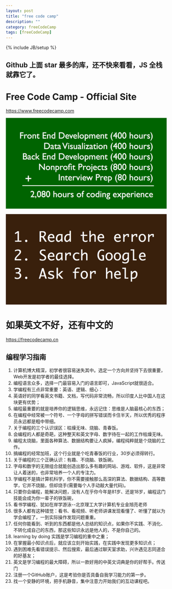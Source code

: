 ```yaml
---
layout: post
title: "free code camp"
description: ""
category: freeCodeCamp
tags: [freeCodeCamp]
---
```

{% include JB/setup %}

## Github 上面 star 最多的库，还不快来看看，JS 全栈就靠它了。

# Free Code Camp - Official Site

<https://www.freecodecamp.com>

![freeCodeCamp.jpg](/assets/img/freeCodeCamp/freeCodeCamp.jpg)

![Read-Search-Ask](/assets/img/freeCodeCamp/Read-Search-Ask.jpg)

# 如果英文不好，还有中文的

<https://freecodecamp.cn>


## 编程学习指南

1. 计算机博大精深，初学者很容易迷失其中。选定一个方向并坚持下去很重要，Web开发是初学者的最佳选择。
1. 编程语言众多，选择一门最容易入门的语言即可，JavaScript就很适合。
1. 学编程有三点非常重要：英语、逻辑、细心：
1. 英语好的同学看英文书籍、文档，写代码非常流畅，所以印度人比中国人在这块更有优势；
1. 编程最重要的就是培养你的逻辑思维，永远记住：思维是人脑最核心的东西；
1. 在编程中经常被一个符号、一个字母的拼写错误而卡住半天，所以优秀的程序员永远都是粗中带细。
1. 关于编程的三个认识误区：枯燥无味、烧脑、青春饭。
1. 会编程的人都是奇葩，这种整天和英文字母、数字待在一起的工作枯燥无味。
1. 编程太烧脑，里面各种算法、数据结构要让人疯掉，编程纯粹就是个烧脑的工作。
1. 搞编程的经常加班，这个行业就是个吃青春饭的行业，30岁必须得转行。
1. 关于编程的三个正确认识：有趣、不烧脑、铁饭碗。
1. 字母和数字的无限组合就能创造出那么多有趣的网站、游戏、软件，这是非常让人着迷的，也非常培养一个人的专注力。
1. 学编程不是搞计算机科学，你不需要接触那么高深的算法、数据结构、高等数学，它并不烧脑，但却烧手(需要每个人手动敲大量代码)。
1. 只要你会编程，能解决问题，没有人在乎你今年是81岁、还是18岁，编程这门技能会成为你一辈子的铁饭碗，
1. 看书学编程、犹如在岸学游泳--北京理工大学计算机专业金旭亮老师
1. 很多人都有这种错觉：看书、看视频、听老师讲课发现看懂了、听懂了就以为学会编程了，一到实际操作发现问题重重。
1. 任何你能看到、听到的东西都是他人总结的知识点，如果你不实践、不消化、不转化成自己的东西，那这些知识永远是他人的，不是你自己的。
1. learning by doing 实践是学习编程的重中之重；
1. 在掌握最小知识点后，就应该立刻开始实践，在实践中发现更多知识点；
1. 遇到困难先看错误提示、然后搜索，最后通过聊天室求助，兴许遇见志同道合的好基友；
1. 英文是学习编程的最大障碍，所以一款好用的中英文词典是你的好帮手。传送门
1. 注册一个GitHub账户，这是考验你是否具备自我学习能力的第一步。
1. 找一个安静的环境，把手机静音，集中注意力开始我们的互动课程吧。
